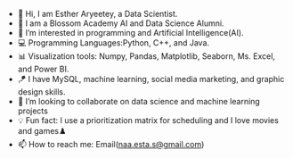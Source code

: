 - 👋 Hi, I am Esther Aryeetey, a Data Scientist.
- 🌱 I am a Blossom Academy AI and Data Science Alumni.
- 💞️ I’m interested in programming and Artificial Intelligence(AI).
- 💻 Programming Languages:Python, C++, and Java.
- 📊 Visualization tools: Numpy, Pandas, Matplotlib, Seaborn, Ms. Excel, and Power BI.
- 🪁 I have MySQL, machine learning, social media marketing, and graphic design skills.
- 👀 I’m looking to collaborate on data science and machine learning projects
- 💡 Fun fact: I use a prioritization matrix for scheduling and I love movies and games♟️
- 📫 How to reach me: Email(naa.esta.s@gmail.com)

<!---
Naa-esta/Naa-esta is a ✨ special ✨ repository because its `README.md` (this file) appears on your GitHub profile.
You can click the Preview link to take a look at your changes.
--->
